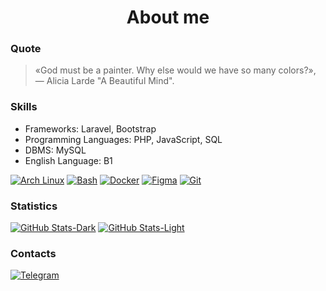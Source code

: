 # <div align="center">About me</div>

### Quote
> «God must be a painter. Why else would we have so many colors?», — Alicia Larde "A Beautiful Mind".

### Skills
- Frameworks: Laravel, Bootstrap
- Programming Languages: PHP, JavaScript, SQL
- DBMS: MySQL
- English Language: B1

[![Arch Linux](https://img.shields.io/badge/-Linux-0f1114?style=for-the-badge&logo=archlinux "Arch Linux")](https://archlinux.org/)
[![Bash](https://img.shields.io/badge/-Bash-0f1114?style=for-the-badge&logo=gnubash "Bash")](https://www.gnu.org/software/bash/)
[![Docker](https://img.shields.io/badge/-Docker-0f1114?style=for-the-badge&logo=docker "Docker")](https://www.docker.com/)
[![Figma](https://img.shields.io/badge/-Figma-0f1114?style=for-the-badge&logo=figma "Figma")](https://www.figma.com/)
[![Git](https://img.shields.io/badge/-Git-0f1114?style=for-the-badge&logo=git "Git")](https://git-scm.com/)

### Statistics
[![GitHub Stats-Dark](https://github-readme-stats.vercel.app/api?username=Frestein&show_icons=true&theme=dark&bg_color=0f1114#gh-dark-mode-only "GitHub Stats")](https://www.youtube.com/watch?v=dQw4w9WgXcQ#gh-dark-mode-onlyн)
[![GitHub Stats-Light](https://github-readme-stats.vercel.app/api?username=Frestein&show_icons=true&theme=default#gh-light-mode-only "GitHub Stats")](https://www.youtube.com/watch?v=dQw4w9WgXcQ#gh-light-mode-only)


### Contacts
[![Telegram](https://img.shields.io/badge/-Telegram-2b2b2b?style=for-the-badge&logo=telegram "Telegram")](https://t.me/fresteinart)
